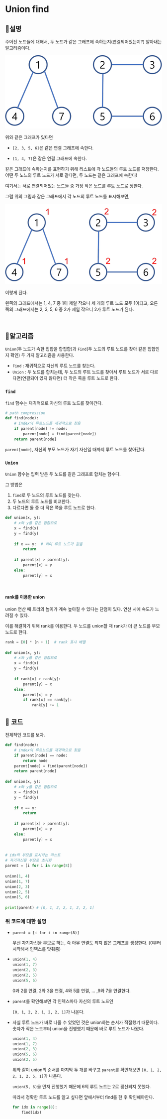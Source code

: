 # Union find

## :bread:설명

주어진 노드들에 대해서, 두 노드가 같은 그래프에 속하는지(연결되어있는지?) 알아내는 알고리즘이다.

![graph](union_find.assets/graph.png)

위와 같은 그래프가 있다면

- `[2, 3, 5, 6]`은 같은 연결 그래프에 속한다.

- `[1, 4, 7]`은 같은 연결 그래프에 속한다.

같은 그래프에 속하는지를 표현하기 위해 리스트에 각 노드들의 루트 노드를 저장한다. 어떤 두 노느의 루트 노드가 서로 같다면, 두 노드는 같은 그래프에 속한다!

여기서는 서로 연결되어있는 노드들 중 가장 작은 노드를 루트 노드로 정한다.

그럼 위의 그림과 같은 그래프에서 각 노드의 루트 노드를 표시해보면,

![graph_with_roo](union_find.assets/graph_with_roo.png)

이렇게 된다.

왼쪽의 그래프에서는 1, 4, 7 중 1이 제일 작으니 세 개의 루트 노드 모두 1이되고, 오른쪽의 그래프에서는 2, 3, 5, 6 중 2가 제일 작으니 2가 루트 노드가 된다.

<br/>



## :cookie:알고리즘

`Union`(두 노드가 속한 집합을 합집합)과 `Find`(두 노드의 루트 노드를 찾아 같은 집합인지 확인) 두 가지 알고리즘을 사용한다.

- `Find` : 재귀적으로 자신의 루트 노드를 찾는다.
- `Union` : 두 노드를 합치는데, 두 노드의 루트 노드를 찾아서 루트 노드가 서로 다르다면(연결되어 있지 않다면) 더 작은 쪽을 루트 노드로 한다.



### `find`

`find` 함수는 재귀적으로 자신의 루트 노드를 찾아간다.

```python
# path compression
def find(node):
    # index의 루트노드를 재귀적으로 찾음
    if parent[node] != node: 
        parent[node] = find(parent[node])
    return parent[node]
```

`parent[node]`, 자신의 부모 노드가 자기 자신일 때까지 루트 노드를 찾아간다.



### `Union`

`Union` 함수는 입력 받은 두 노드를 같은 그래프로 합치는 함수다. 

그 방법은 

1.  `find`로 두 노드의 루트 노드를 찾는다.
2.  두 노드의 루트 노드를 비교한다.
3.  다르다면 둘 중 더 작은 쪽을 루트 노드로 한다.

```python
def union(x, y):
    # x와 y를 같은 집합으로
    x = find(x)
    y = find(y)

    if x == y:  # 이미 루트 노드가 같음
        return

    if parent[x] > parent[y]:
        parent[x] = y
    else:
        parent[y] = x
```

<br/>

#### rank를 이용한 union

union 연산 때 트리의 높이가 계속 높아질 수 있다는 단점이 있다. 연산 시에 속도가 느려질 수 있다.

이를 해결하기 위해 rank를 이용한다. 두 노드를 union할 때 rank가 더 큰 노드를 부모 노드로 한다.

```python
rank = [0] * (n + 1)  # rank 표시 배열

def union(x, y):
    # x와 y를 같은 집합으로
    x = find(x)
    y = find(y)

    if rank[x] > rank[y]:
        parent[y] = x
    else:
        parent[x] = y
        if rank[x] == rank[y]:
            rank[y] += 1
```



## :hamburger: 코드

전체적인 코드를 보자.

```python
def find(node):
    # index의 루트노드를 재귀적으로 찾음
    if parent[node] == node: 
        return node
    parent[node] = find(parent[node])
    return parent[node]

def union(x, y):
    # x와 y를 같은 집합으로
    x = find(x)
    y = find(y)

    if x == y:
        return

    if parent[x] > parent[y]:
        parent[x] = y
    else:
        parent[y] = x


# idx의 부모를 표시하는 리스트
# 자기자신을 부모로 초기화
parent = [i for i in range(8)]

union(1, 4)
union(1, 7)
union(2, 3)
union(2, 5)
union(5, 6)

print(parent) # [0, 1, 2, 2, 1, 2, 2, 1]
```



### 위 코드에 대한 설명

- `parent = [i for i in range(8)]`

  우선 자기자신을 부모로 하는, 즉 아무 연결도 되지 않은 그래프를 생성한다. (0부터 시작해서 인덱스를 맞춰줌)

- ```python
  union(1, 4)
  union(1, 7)
  union(2, 3)
  union(2, 5)
  union(5, 6)
  ```

  0과 2를 연결, 2와 3을 연결, 4와 5를 연결, ... ,9와 7을 연결한다.

- `parent`를 확인해보면 각 인덱스마다 자신의 루트 노드인

  `[0, 1, 2, 2, 1, 2, 2, 1]`가 나온다.

- 사실 루트 노드가 바로 나올 수 있었던 것은 union하는 순서가 적절했기 때문이다. 숫자가 작은 노드부터 union을 진행했기 때문에 바로 루트 노드가 나왔다.

  ```python
  union(1, 4)
  union(1, 7)
  union(2, 3)
  union(5, 6)
  union(2, 5)
  ```

  위와 같이 union의 순서를 마지막 두 개를 바꾸고 `parent`를 확인해보면 `[0, 1, 2, 2, 1, 2, 5, 1]`가 나온다.

  `union(5, 6)`을 먼저 진행했기 때문에 6의 루트 노드는 2로 갱신되지 못했다.

  따라서 정확한 루트 노드를 알고 싶다면 앞에서부터 find를 한 후 확인해야한다.

  ```python
  for idx in range(8):
      find(idx)
  ```

